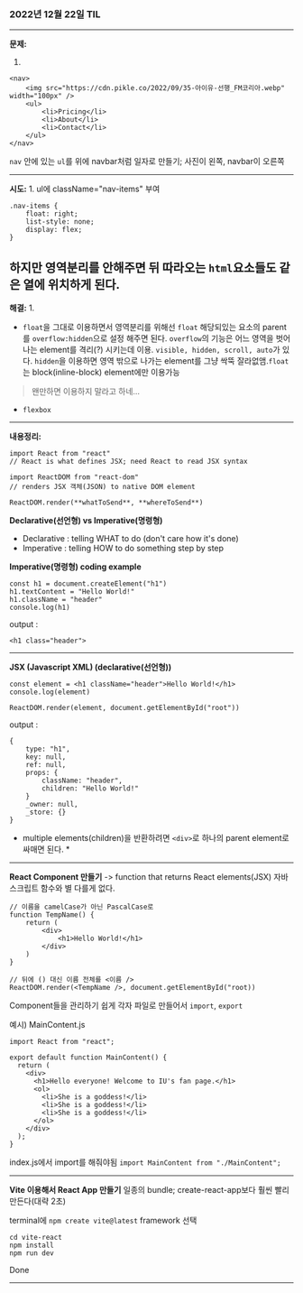 ### 2022년 12월 22일 TIL
---

**문제:**

1. 
```
<nav>
    <img src="https://cdn.pikle.co/2022/09/35-아이유-선행_FM코리아.webp" width="100px" />
    <ul>
        <li>Pricing</li>
        <li>About</li>
        <li>Contact</li>
    </ul>
</nav>
```
`nav` 안에 있는 `ul`를 위에 navbar처럼 일자로 만들기; 사진이 왼쪽, navbar이 오른쪽

---
**시도:**
1. 
ul에 className="nav-items" 부여
```
.nav-items {
    float: right;
    list-style: none;
    display: flex;
}
```
하지만 영역분리를 안해주면 뒤 따라오는 `html`요소들도 같은 열에 위치하게 된다.
---
**해결:**
1. 
- `float`을 그대로 이용하면서 영역분리를 위해선 `float` 해당되있는 요소의 parent를 `overflow:hidden`으로 설정 해주면 된다. `overflow`의 기능은 어느 영역을 벗어나는 element를 격리(?) 시키는데 이용. `visible, hidden, scroll, auto`가 있다. `hidden`을 이용하면 영역 밖으로 나가는 element를 그냥 싹뚝 잘라없앰.`float`는 block(inline-block) element에만 이용가능
>왠만하면 이용하지 말라고 하네...
- `flexbox`

---
**내용정리:**
```
import React from "react"
// React is what defines JSX; need React to read JSX syntax

import ReactDOM from "react-dom"
// renders JSX 객체(JSON) to native DOM element

ReactDOM.render(**whatToSend**, **whereToSend**)
```
**Declarative(선언형) vs Imperative(명령형)**
- Declarative : telling WHAT to do (don't care how it's done)
- Imperative : telling HOW to do something step by step

**Imperative(명령형) coding example**
```
const h1 = document.createElement("h1")
h1.textContent = "Hello World!"
h1.className = "header"
console.log(h1)
```


output :
```
<h1 class="header">
```

---

**JSX (Javascript XML) (declarative(선언형))**
```
const element = <h1 className="header">Hello World!</h1>
console.log(element)

ReactDOM.render(element, document.getElementById("root"))
```

output :
```
{
    type: "h1",
    key: null,
    ref: null,
    props: {
        className: "header",
        children: "Hello World!"
    }
    _owner: null,
    _store: {}
}
```

* multiple elements(children)을 반환하려면 `<div>`로 하나의 parent element로 싸매면 된다. *
---

**React Component 만들기**
-> function that returns React elements(JSX)
자바스크립트 함수와 별 다를게 없다.
```
// 이름을 camelCase가 아닌 PascalCase로
function TempName() {
    return (
        <div>
            <h1>Hello World!</h1>
        </div>
    )
}

// 뒤에 () 대신 이름 전체를 <이름 />
ReactDOM.render(<TempName />, document.getElementById("root))
```

Component들을 관리하기 쉽게 각자 파일로 만들어서 `import`, `export`

예시) MainContent.js
```
import React from "react";

export default function MainContent() {
  return (
    <div>
      <h1>Hello everyone! Welcome to IU's fan page.</h1>
      <ol>
        <li>She is a goddess!</li>
        <li>She is a goddess!</li>
        <li>She is a goddess!</li>
      </ol>
    </div>
  );
}
```
index.js에서 import를 해줘야됨
`import MainContent from "./MainContent";`

---
**Vite 이용해서 React App 만들기**
일종의 bundle; create-react-app보다 훨씬 빨리 만든다(대략 2초)

terminal에
`npm create vite@latest`
framework 선택
```
cd vite-react
npm install
npm run dev
```
Done

---
